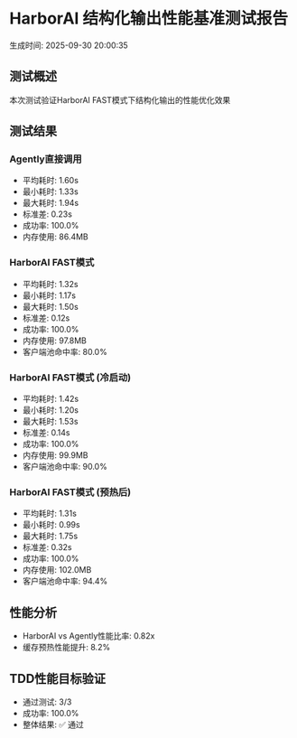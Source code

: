 # HarborAI 结构化输出性能基准测试报告
生成时间: 2025-09-30 20:00:35

## 测试概述
本次测试验证HarborAI FAST模式下结构化输出的性能优化效果

## 测试结果
### Agently直接调用
- 平均耗时: 1.60s
- 最小耗时: 1.33s
- 最大耗时: 1.94s
- 标准差: 0.23s
- 成功率: 100.0%
- 内存使用: 86.4MB

### HarborAI FAST模式
- 平均耗时: 1.32s
- 最小耗时: 1.17s
- 最大耗时: 1.50s
- 标准差: 0.12s
- 成功率: 100.0%
- 内存使用: 97.8MB
- 客户端池命中率: 80.0%

### HarborAI FAST模式 (冷启动)
- 平均耗时: 1.42s
- 最小耗时: 1.20s
- 最大耗时: 1.53s
- 标准差: 0.14s
- 成功率: 100.0%
- 内存使用: 99.9MB
- 客户端池命中率: 90.0%

### HarborAI FAST模式 (预热后)
- 平均耗时: 1.31s
- 最小耗时: 0.99s
- 最大耗时: 1.75s
- 标准差: 0.32s
- 成功率: 100.0%
- 内存使用: 102.0MB
- 客户端池命中率: 94.4%

## 性能分析
- HarborAI vs Agently性能比率: 0.82x
- 缓存预热性能提升: 8.2%

## TDD性能目标验证
- 通过测试: 3/3
- 成功率: 100.0%
- 整体结果: ✅ 通过
